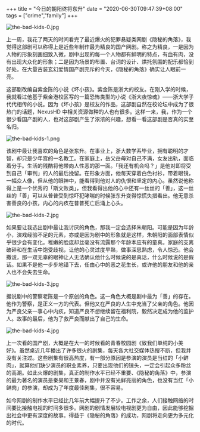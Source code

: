 +++
title = "今日的朝阳终将东升"
date = "2020-06-30T09:47:39+08:00"
tags = ["crime","family"]
+++

![the-bad-kids-0.jpg](/images/the-bad-kids-0.jpg)

上一周，我花了两天的时间看完了最近爆火的犯罪悬疑类网剧《隐秘的角落》，我觉得这部剧可以称得上是近些年制作最为精良的国产网剧。称之为精良，一是因为人物的形象刻画细致入微，剧中出现的每一个人物都有鲜明的特点，有血有肉，没有出现大众化的形象；二是因为场景的布置、台词的设计、烘托氛围的配乐都恰到好处。在大量古装玄幻爱情国产剧充斥的今天，《隐秘的角落》确实让人眼前一亮。

这部剧改编自紫金陈的小说《坏小孩》。紫金陈是浙大的校友。在刚入学的时候，我就看过他基于紫金港校区写的一篇恐怖类型的小说《浙大夜惊魂》——浙大学子代代相传的小说。因为《坏小孩》是校友的作品，这部剧自然在校论坛中成为了很热门的话题，NexusHD 中相关资源做种的人也有很多。这样一来，我，作为一个很少看国产剧的人，也对这部剧产生了浓浓的兴趣，想看一看这部剧是否真的实至名归。

![the-bad-kids-1.png](/images/the-bad-kids-1.png "NexusHD 相关资源做种情况")

该剧中最让我喜欢的角色是张东升。在事业上，浙大数学系毕业，拥有聪明的才智，却只是少年宫的一名教工。在家庭上，岳父岳母对自己不满，女友出轨，面临着分手。生活的残酷将他带向人性恶的那一面。「我还有机会吗？」是他对即将受到自己「审判」的人的最后挽留。在形象方面，他每天穿着白色衬衫，带着眼镜，一幅众人像，但从他的眼神中，能看得到他对人的仇恨和坚定的内心。虽然说他称得上是一个优秀的「斯文败类」，但我看得出他的心中还有一丝丝的「善」，这一丝丝的「善」可以从普普受到惊吓犯哮喘的时候张东升变得惊慌失措看出。他无意杀害善良的小孩，内心的内疚在普普死亡后涌上心头。

![the-bad-kids-2.jpg](/images/the-bad-kids-2.jpg)

如果要让我选出剧中最让我讨厌的角色，那我一定会选择朱朝阳。可能是因为年龄小，演戏经验不足的元素，亦或是因为剧中的形象就是这样，朱朝阳的面部表情似乎很少会有变化。稚嫩的脸庞却丝毫没有流露那个年龄本应有的童真。家庭的支离破碎和在生活中饱受歧视，让他的心灵过度早熟，做事深思熟虑，令人惊恐。他会撒谎，那一双无辜的眼神让人无法确认他什么时候说的是真话，什么时候说的是假话。如果不是他一步步地错下去，任由心中的恶之花生长，或许他的朋友和他的亲人也不会失去生命。

![the-bad-kids-3.jpg](/images/the-bad-kids-3.jpg)

据说剧中的警察老陈是一个原创的角色。这一角色大概是剧中最为「善」的存在。他作为警察，是正义一方的代表。但他又在严良的人生中充当了父亲的角色。他因为严良父亲一事心中内疚，知道严良不想继续留在福利院，毅然决定成为他的监护人。故事的最后，他为了救严良而献出了自己的生命。

![the-bad-kids-4.jpg](/images/the-bad-kids-4.jpg)

上一次看的国产剧，大概是在大一的时候看的青春校园剧《致我们单纯的小美好》。虽然桌近几年播出了许多很火的剧集，每天各大社交媒体热搜不断，但我并没有关注过。这些剧集有很高热度，有一部分原因是参演的演员是当红的「小鲜肉」，就算他们缺少演员的职业素养，只要出现他们的镜头，一定会引起众多粉丝的高潮。如此火爆的剧集，真正的制作水平已经不重要、《隐秘的角落》中，参演的最为著名的演员是秦昊和王景春，剧中并没有光鲜亮丽的角色，也没有当红「小鲜肉」的参演，却成为了年度最佳剧集，很不容易。

如今网剧的制作水平已经比几年前大幅提升了不少。工作之余，人们接触网络的时间要比接触电视的时间多很多。网剧的剧情发展较电视剧更为自由，因此能够挖掘出社会中更有深度的故事。得益于《隐秘的角落》的成功，网剧将走向更为多元化的时代。